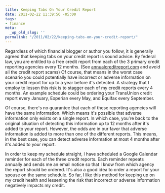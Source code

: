 ```yaml
---
title: Keeping Tabs On Your Credit Report
date: 2011-02-22 11:39:56 -05:00
tags:
- finance
meta:
  _wp_old_slug: ''
permalink: "/2011/02/22/keeping-tabs-on-your-credit-report/"
---
```

<p>Regardless of which financial blogger or author you follow, it is generally agreed that keeping tabs on your credit report is sound advice. By federal law, you are entitled to a free credit report from each of the 3 primary credit reporting agencies every 12 months. (See <a href="http://annualcreditreport.com">annualcreditreport.com</a> and avoid all the credit report scams) Of course, that means in the worst case scenario you could potentially have incorrect or adverse information on your credit report for up to a year before it's detected. A strategy that I employ to lessen this risk is to stagger each of my credit reports every 4 months. An example schedule could be ordering your TransUnion credit report every January, Experian every May, and Equifax every September.</p>
<p>Of course, there's no guarantee that each of these reporting agencies will have the same information. Which means it's possible that adverse information only exists on a single report. In which case, you're back to the original situation of detecting this information up to 12 months after it's added to your report. However, the odds are in our favor that adverse information is added to more than one of the different reports. This means, in the best case, you can detect adverse information at most 4 months after it's added to your report.</p>
<p>In order to keep my schedule straight, I have scheduled a Google Calendar reminder for each of the three credit reports. Each reminder repeats annually and sends me an email notice so that I know from which agency the report should be ordered. It's also a good idea to order a report for your spouse on the same schedule. So far, I like this method for keeping up on my credit health and lessening the risk that incorrect or adverse information negatively impacts my credit.</p>

